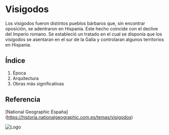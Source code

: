# Visigodos
Los visigodos fueron distintos pueblos bárbaros que, sin encontrar oposición, se
adentraron en Hispania. Este hecho coincide con el declive del Imperio romano. Se
estableció un tratado en el cual se disponía que los visigodos se asentaran en el sur de
la Galia y controlaran algunos territorios en Hispania.
## Índice
1. Época
2. Arquitectura
3. Obras más significativas
## Referencia
[National Geographic España] (https://historia.nationalgeographic.com.es/temas/visigodos)

![Logo](/IMAGENES/LOGO.png)
